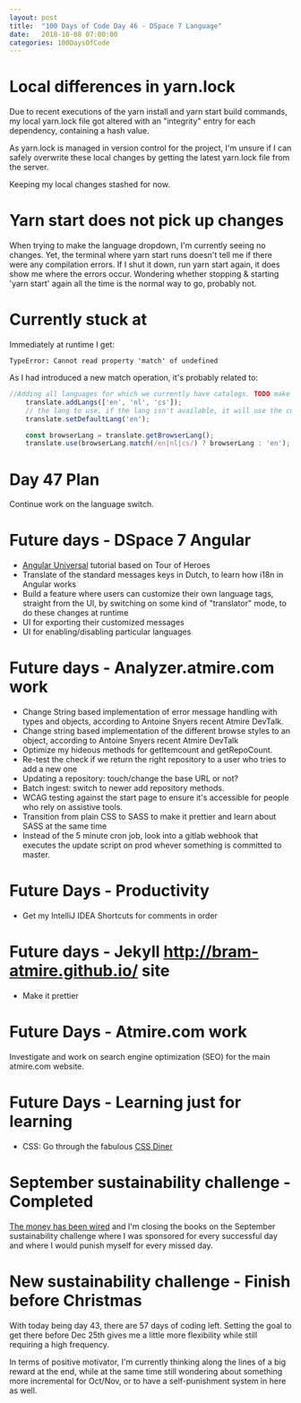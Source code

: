 ```yaml
---
layout: post
title:  "100 Days of Code Day 46 - DSpace 7 Language"
date:   2018-10-08 07:00:00
categories: 100DaysOfCode
---
```


# Local differences in yarn.lock

Due to recent executions of the yarn install and yarn start build commands, my local yarn.lock file got altered with an "integrity" entry for each dependency, containing a hash value.

As yarn.lock is managed in version control for the project, I'm unsure if I can safely overwrite these local changes by getting the latest yarn.lock file from the server.

Keeping my local changes stashed for now.

# Yarn start does not pick up changes

When trying to make the language dropdown, I'm currently seeing no changes. Yet, the terminal where yarn start runs doesn't tell me if there were any compilation errors. If I shut it down, run yarn start again, it does show me where the errors occur. Wondering whether stopping & starting 'yarn start' again all the time is the normal way to go, probably not.

# Currently stuck at

Immediately at runtime I get:

```
TypeError: Cannot read property 'match' of undefined
```

As I had introduced a new match operation, it's probably related to:

```typescript
//Adding all languages for which we currently have catalogs. TODO make this dynamic so all files that are present get loaded
    translate.addLangs(['en', 'nl', 'cs']);
    // the lang to use, if the lang isn't available, it will use the current loader to get them
    translate.setDefaultLang('en');

    const browserLang = translate.getBrowserLang();
    translate.use(browserLang.match(/en|nl|cs/) ? browserLang : 'en');
```

# Day 47 Plan

Continue work on the language switch.

# Future days - DSpace 7 Angular

* [Angular Universal](https://angular.io/guide/universal) tutorial based on Tour of Heroes
* Translate of the standard messages keys in Dutch, to learn how i18n in Angular works
* Build a feature where users can customize their own language tags, straight from the UI, by switching on some kind of "translator" mode, to do these changes at runtime
* UI for exporting their customized messages
* UI for enabling/disabling particular languages

# Future days - Analyzer.atmire.com work

* Change String based implementation of error message handling with types and objects, according to Antoine Snyers recent Atmire DevTalk.
* Change string based implementation of the different browse styles to an object, according to Antoine Snyers recent Atmire DevTalk
* Optimize my hideous methods for getItemcount and getRepoCount.
* Re-test the check if we return the right repository to a user who tries to add a new one
* Updating a repository: touch/change the base URL or not?
* Batch ingest: switch to newer add repository methods.
* WCAG testing against the start page to ensure it's accessible for people who rely on assistive tools.
* Transition from plain CSS to SASS to make it prettier and learn about SASS at the same time
* Instead of the 5 minute cron job, look into a gitlab webhook that executes the update script on prod whever something is committed to master.

# Future Days - Productivity

* Get my IntelliJ IDEA Shortcuts for comments in order

# Future days - Jekyll http://bram-atmire.github.io/ site

* Make it prettier

# Future Days - Atmire.com work

Investigate and work on search engine optimization (SEO) for the main atmire.com website.

# Future Days - Learning just for learning

* CSS: Go through the fabulous [CSS Diner](https://flukeout.github.io/)

# September sustainability challenge - Completed

[The money has been wired](https://my.charitywater.org/bram-luyten/code-for-water) and I'm closing the books on the September sustainability challenge where I was sponsored for every successful day and where I would punish myself for every missed day.

# New sustainability challenge - Finish before Christmas

With today being day 43, there are 57 days of coding left. Setting the goal to get there before Dec 25th gives me a little more flexibility while still requiring a high frequency.

In terms of positive motivator, I'm currently thinking along the lines of a big reward at the end, while at the same time still wondering about something more incremental for Oct/Nov, or to have a self-punishment system in here as well.